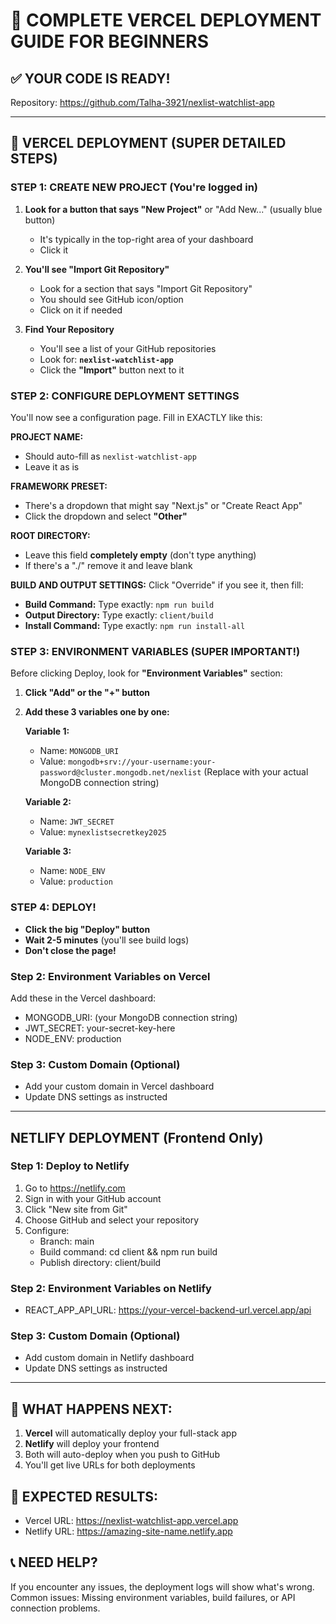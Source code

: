 # 🚀 COMPLETE VERCEL DEPLOYMENT GUIDE FOR BEGINNERS

## ✅ YOUR CODE IS READY!

Repository: https://github.com/Talha-3921/nexlist-watchlist-app

---

## 🎯 VERCEL DEPLOYMENT (SUPER DETAILED STEPS)

### **STEP 1: CREATE NEW PROJECT (You're logged in)**

1. **Look for a button that says "New Project"** or "Add New..." (usually blue button)

   - It's typically in the top-right area of your dashboard
   - Click it

2. **You'll see "Import Git Repository"**

   - Look for a section that says "Import Git Repository"
   - You should see GitHub icon/option
   - Click on it if needed

3. **Find Your Repository**
   - You'll see a list of your GitHub repositories
   - Look for: **`nexlist-watchlist-app`**
   - Click the **"Import"** button next to it

### **STEP 2: CONFIGURE DEPLOYMENT SETTINGS**

You'll now see a configuration page. Fill in EXACTLY like this:

**PROJECT NAME:**

- Should auto-fill as `nexlist-watchlist-app`
- Leave it as is

**FRAMEWORK PRESET:**

- There's a dropdown that might say "Next.js" or "Create React App"
- Click the dropdown and select **"Other"**

**ROOT DIRECTORY:**

- Leave this field **completely empty** (don't type anything)
- If there's a "./" remove it and leave blank

**BUILD AND OUTPUT SETTINGS:**
Click "Override" if you see it, then fill:

- **Build Command:** Type exactly: `npm run build`
- **Output Directory:** Type exactly: `client/build`
- **Install Command:** Type exactly: `npm run install-all`

### **STEP 3: ENVIRONMENT VARIABLES (SUPER IMPORTANT!)**

Before clicking Deploy, look for **"Environment Variables"** section:

1. **Click "Add" or the "+" button**

2. **Add these 3 variables one by one:**

   **Variable 1:**

   - Name: `MONGODB_URI`
   - Value: `mongodb+srv://your-username:your-password@cluster.mongodb.net/nexlist`
     (Replace with your actual MongoDB connection string)

   **Variable 2:**

   - Name: `JWT_SECRET`
   - Value: `mynexlistsecretkey2025`

   **Variable 3:**

   - Name: `NODE_ENV`
   - Value: `production`

### **STEP 4: DEPLOY!**

- **Click the big "Deploy" button**
- **Wait 2-5 minutes** (you'll see build logs)
- **Don't close the page!**

### Step 2: Environment Variables on Vercel

Add these in the Vercel dashboard:

- MONGODB_URI: (your MongoDB connection string)
- JWT_SECRET: your-secret-key-here
- NODE_ENV: production

### Step 3: Custom Domain (Optional)

- Add your custom domain in Vercel dashboard
- Update DNS settings as instructed

---

## NETLIFY DEPLOYMENT (Frontend Only)

### Step 1: Deploy to Netlify

1. Go to https://netlify.com
2. Sign in with your GitHub account
3. Click "New site from Git"
4. Choose GitHub and select your repository
5. Configure:
   - Branch: main
   - Build command: cd client && npm run build
   - Publish directory: client/build

### Step 2: Environment Variables on Netlify

- REACT_APP_API_URL: https://your-vercel-backend-url.vercel.app/api

### Step 3: Custom Domain (Optional)

- Add custom domain in Netlify dashboard
- Update DNS settings as instructed

---

## 📱 WHAT HAPPENS NEXT:

1. **Vercel** will automatically deploy your full-stack app
2. **Netlify** will deploy your frontend
3. Both will auto-deploy when you push to GitHub
4. You'll get live URLs for both deployments

## 🔗 EXPECTED RESULTS:

- Vercel URL: https://nexlist-watchlist-app.vercel.app
- Netlify URL: https://amazing-site-name.netlify.app

## 📞 NEED HELP?

If you encounter any issues, the deployment logs will show what's wrong.
Common issues: Missing environment variables, build failures, or API connection problems.
